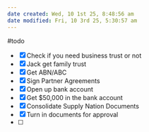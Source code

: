 ```yaml
---
date created: Wed, 10 1st 25, 8:48:56 am
date modified: Fri, 10 3rd 25, 5:30:57 am
---
```


#todo

- [x] Check if you need business trust or not
- [x] Jack get family trust
- [x] Get ABN/ABC
- [x] Sign Partner Agreements
- [x] Open up bank account
- [x] Get $50,000 in the bank account
- [x] Consolidate Supply Nation Documents
- [x] Turn in documents for approval
- [ ]
